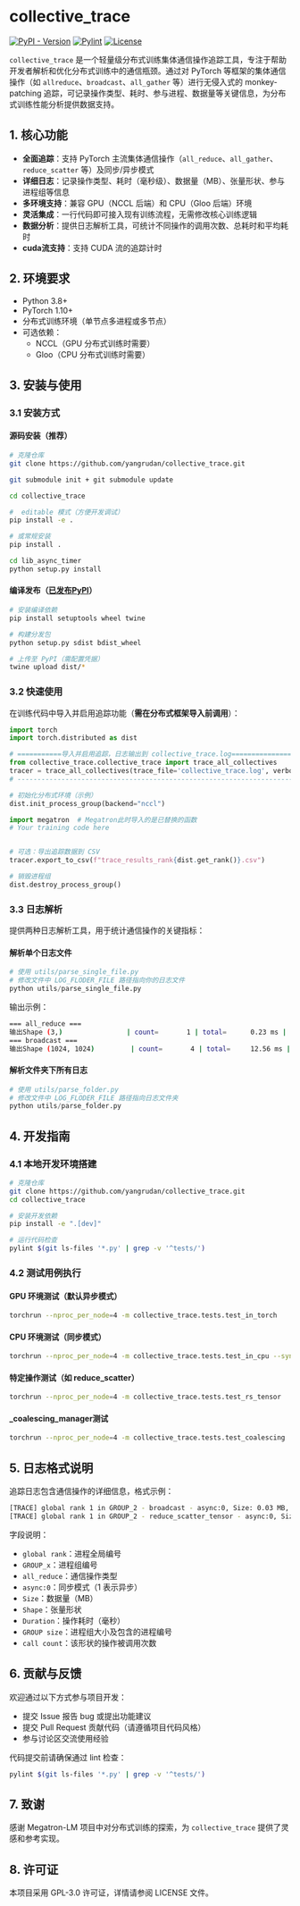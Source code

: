 # collective_trace

[![PyPI - Version](https://img.shields.io/pypi/v/collective-trace.svg)](https://pypi.org/project/collective-trace/)
[![Pylint](https://github.com/yangrudan/collective_trace/actions/workflows/pylint.yml/badge.svg)](https://github.com/yangrudan/collective_trace/actions/workflows/pylint.yml)
[![License](https://img.shields.io/badge/License-GPL%203.0-blue.svg)](https://www.gnu.org/licenses/gpl-3.0)

`collective_trace` 是一个轻量级分布式训练集体通信操作追踪工具，专注于帮助开发者解析和优化分布式训练中的通信瓶颈。通过对 PyTorch 等框架的集体通信操作（如 `allreduce`、`broadcast`、`all_gather` 等）进行无侵入式的 monkey-patching 追踪，可记录操作类型、耗时、参与进程、数据量等关键信息，为分布式训练性能分析提供数据支持。

## 1. 核心功能

- **全面追踪**：支持 PyTorch 主流集体通信操作（`all_reduce`、`all_gather`、`reduce_scatter` 等）及同步/异步模式
- **详细日志**：记录操作类型、耗时（毫秒级）、数据量（MB）、张量形状、参与进程组等信息
- **多环境支持**：兼容 GPU（NCCL 后端）和 CPU（Gloo 后端）环境
- **灵活集成**：一行代码即可接入现有训练流程，无需修改核心训练逻辑
- **数据分析**：提供日志解析工具，可统计不同操作的调用次数、总耗时和平均耗时
- **cuda流支持**：支持 CUDA 流的追踪计时

## 2. 环境要求

- Python 3.8+
- PyTorch 1.10+
- 分布式训练环境（单节点多进程或多节点）
- 可选依赖：
  - NCCL（GPU 分布式训练时需要）
  - Gloo（CPU 分布式训练时需要）

## 3. 安装与使用

### 3.1 安装方式

#### 源码安装（推荐）

```bash
# 克隆仓库
git clone https://github.com/yangrudan/collective_trace.git

git submodule init + git submodule update 

cd collective_trace

#  editable 模式（方便开发调试）
pip install -e .

# 或常规安装
pip install .

cd lib_async_timer
python setup.py install
```

#### 编译发布（[已发布PyPI](https://pypi.org/project/collective-trace/)）

```bash
# 安装编译依赖
pip install setuptools wheel twine

# 构建分发包
python setup.py sdist bdist_wheel

# 上传至 PyPI（需配置凭据）
twine upload dist/*
```

### 3.2 快速使用

在训练代码中导入并启用追踪功能（**需在分布式框架导入前调用**）：

```python
import torch
import torch.distributed as dist

# ===========导入并启用追踪，日志输出到 collective_trace.log========================
from collective_trace.collective_trace import trace_all_collectives
tracer = trace_all_collectives(trace_file='collective_trace.log', verbose=True)
# ------------------------------------------------------------------------------

# 初始化分布式环境（示例）
dist.init_process_group(backend="nccl")

import megatron  # Megatron此时导入的是已替换的函数
# Your training code here


# 可选：导出追踪数据到 CSV
tracer.export_to_csv(f"trace_results_rank{dist.get_rank()}.csv")

# 销毁进程组
dist.destroy_process_group()
```

### 3.3 日志解析

提供两种日志解析工具，用于统计通信操作的关键指标：

#### 解析单个日志文件

```python
# 使用 utils/parse_single_file.py
# 修改文件中 LOG_FLODER_FILE 路径指向你的日志文件
python utils/parse_single_file.py
```

输出示例：

```bash
=== all_reduce ===
输出Shape (3,)                | count=       1 | total=      0.23 ms | avg=      0.23 ms
=== broadcast ===
输出Shape (1024, 1024)         | count=       4 | total=     12.56 ms | avg=      3.14 ms
```

#### 解析文件夹下所有日志

```python
# 使用 utils/parse_folder.py
# 修改文件中 LOG_FLODER_FILE 路径指向日志文件夹
python utils/parse_folder.py
```

## 4. 开发指南

### 4.1 本地开发环境搭建

```bash
# 克隆仓库
git clone https://github.com/yangrudan/collective_trace.git
cd collective_trace

# 安装开发依赖
pip install -e ".[dev]"

# 运行代码检查
pylint $(git ls-files '*.py' | grep -v '^tests/')
```

### 4.2 测试用例执行

#### GPU 环境测试（默认异步模式）

```bash
torchrun --nproc_per_node=4 -m collective_trace.tests.test_in_torch
```

#### CPU 环境测试（同步模式）

```bash
torchrun --nproc_per_node=4 -m collective_trace.tests.test_in_cpu --sync_mode
```

#### 特定操作测试（如 reduce_scatter）

```bash
torchrun --nproc_per_node=4 -m collective_trace.tests.test_rs_tensor
```

#### _coalescing_manager测试

```bash
torchrun --nproc_per_node=4 -m collective_trace.tests.test_coalescing
```

## 5. 日志格式说明

追踪日志包含通信操作的详细信息，格式示例：

```bash
[TRACE] global rank 1 in GROUP_2 - broadcast - async:0, Size: 0.03 MB, Shape: (1, 4096), Dtype: torch.int64, Duration: 0.196 ms, GROUP size 4  = [0, 1, 2, 3], call count: 2
[TRACE] global rank 1 in GROUP_2 - reduce_scatter_tensor - async:0, Size: 8.00 MB, Shape: (1024, 1, 4096), Dtype: torch.float16, Duration: 0.360 ms, GROUP size 4  = [0, 1, 2, 3], call count: 1

```

字段说明：

- `global rank`：进程全局编号
- `GROUP_x`：进程组编号
- `all_reduce`：通信操作类型
- `async:0`：同步模式（1 表示异步）
- `Size`：数据量（MB）
- `Shape`：张量形状
- `Duration`：操作耗时（毫秒）
- `GROUP size`：进程组大小及包含的进程编号
- `call count`：该形状的操作被调用次数

## 6. 贡献与反馈

欢迎通过以下方式参与项目开发：

- 提交 Issue 报告 bug 或提出功能建议
- 提交 Pull Request 贡献代码（请遵循项目代码风格）
- 参与讨论区交流使用经验

代码提交前请确保通过 lint 检查：

```bash
pylint $(git ls-files '*.py' | grep -v '^tests/')
```

## 7. 致谢

感谢 Megatron-LM 项目中对分布式训练的探索，为 `collective_trace` 提供了灵感和参考实现。

## 8. 许可证

本项目采用 GPL-3.0 许可证，详情请参阅 LICENSE 文件。
